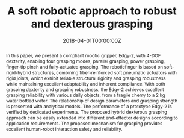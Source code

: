 ---
title: "A soft robotic approach to robust and dexterous grasping"
authors:
- Jianshu Zhou
- Xiaojiao Chen
- Jing Li
- Yinan Tian
- Zheng Wang
date: "2018-04-01T00:00:00Z"
doi: ""

# Schedule page publish date (NOT publication's date).
publishDate: "2018-04-01T00:00:00Z"

# Publication type.
# Legend: 0 = Uncategorized; 1 = Conference paper; 2 = Journal article;
# 3 = Preprint / Working Paper; 4 = Report; 5 = Book; 6 = Book section;
# 7 = Thesis; 8 = Patent
publication_types: ["1"]

# Publication name and optional abbreviated publication name.
publication: In *2018 IEEE International Conference on Soft Robotics*
publication_short: In *RoboSoft2018*

abstract: In this paper, we present a compliant robotic gripper, Edgy-2, with 4-DOF dexterity, enabling four grasping modes, parallel grasping, power grasping, finger-tip pinch and fully-actuated grasping. The roboticfinger is based on soft-rigid-hybrid structures, combining fiber-reinforced soft pneumatic actuators with rigid joints, which exhibit reliable structural rigidity and grasping robustness while maintaining excellent adaptability and inherent compliance. With both grasping dexterity and grasping robustness, the Edgy-2 achieves excellent grasping reliability with various daily objects, from a fragile cherry to a 2 kg water bottled water. The relationship of design parameters and grasping strength is presented with analytical models. The performance of a prototype Edgy-2 is verified by dedicated experiments. The proposed hybrid dexterous grasping approach can be easily extended into different end-effector designs according to application requirements. The proposed mechanism for grasping provides excellent human-robot interaction safety and reliability.

# Summary. An optional shortened abstract.
summary: we present a compliant robotic gripper, Edgy-2, with 4-DOF dexterity, enabling four grasping modes.

tags:
- RoboSoft
featured: false

links:
- name: RoboSoft
  url: https://ieeexplore.ieee.org/document/8404954/
url_pdf: publicationSrc/A soft robotic approach to robust and dexterous grasping.pdf
url_project: ''
url_slides: ''
url_video: '#'

# Featured image
# To use, add an image named `featured.jpg/png` to your page's folder. 
image:
  caption: ''
  focal_point: ""
  preview_only: false

# Associated Projects (optional).
#   Associate this publication with one or more of your projects.
#   Simply enter your project's folder or file name without extension.
#   E.g. `internal-project` references `content/project/internal-project/index.md`.
#   Otherwise, set `projects: []`.
projects:
- internal-project

# Slides (optional).
#   Associate this publication with Markdown slides.
#   Simply enter your slide deck's filename without extension.
#   E.g. `slides: "example"` references `content/slides/example/index.md`.
#   Otherwise, set `slides: ""`.
slides: ""
---